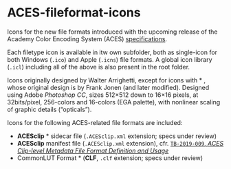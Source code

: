 # ACES-fileformat-icons
Icons for the new file formats introduced with the upcoming release of the Academy Color Encoding System (ACES) [specifications](https://github.com/ampas/).

Each filetype icon is available in itw own subfolder, both as single-icon for both Windows (`.ico`) and Apple (`.icns`) file formats. A global icon library (`.icl`) including all of the above is also present in the root folder.

Icons originally designed by Walter Arrighetti, except for icons with * , whose original design is by Frank Jonen (and later modified).
Designed using Adobe _Photoshop CC_, sizes 512×512 down to 16×16 pixels, at 32bits/pixel, 256-colors and 16-colors (EGA palette), with nonlinear scaling of graphic details (“opticals”).

Icons for the following ACES-related file formats are included:

 * **ACESclip** * sidecar file (`.ACESclip.xml` extension; specs under review)
 * **ACESclip** manifest file (`.ACESclip.xml` extension), cfr. [`TB-2019-009`, _ACES Clip-level Metadata File Format Definition and Usage_](http://j.mp/TB-2014-009])
 * CommonLUT Format * (**CLF**, `.clf` extension; specs under review)

